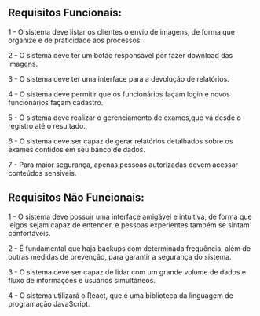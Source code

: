 

## **Requisitos Funcionais:**

1 - O sistema deve listar os clientes o envio de imagens, de forma que organize e de praticidade aos processos.

2 - O sistema deve ter um botão responsável por fazer download das imagens.

3 - O sistema deve ter uma interface para a devolução de relatórios.

4 - O sistema deve permitir que os funcionários façam login e novos funcionários façam cadastro.

5 - O sistema deve realizar o gerenciamento de exames,que vá desde o registro até o resultado.

6 - O sistema deve ser capaz de gerar relatórios detalhados sobre os exames contidos em seu banco de dados.

7 - Para maior segurança, apenas pessoas autorizadas devem acessar conteúdos sensíveis.

## **Requisitos Não Funcionais:**

1 - O sistema deve possuir uma interface amigável e intuitiva, de forma que leigos sejam capaz de entender, e pessoas experientes também se sintam confortáveis.

2 - É fundamental que haja backups com determinada frequência, além de outras medidas de prevenção, para garantir a segurança do sistema.

3 - O sistema deve ser capaz de lidar com um grande volume de dados e fluxo de informações e usuários simultâneos.

4 - O sistema utilizará o React, que é uma biblioteca da linguagem de programação JavaScript.


